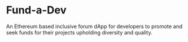 # Fund-a-Dev
An Ethereum based inclusive forum dApp for developers to promote and seek funds for their projects upholding diversity and quality.
